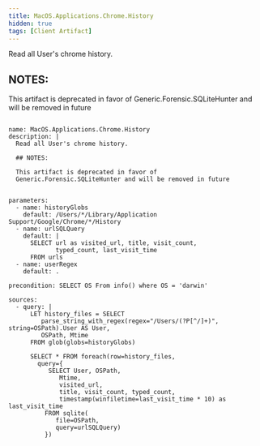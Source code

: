 ```yaml
---
title: MacOS.Applications.Chrome.History
hidden: true
tags: [Client Artifact]
---
```


Read all User's chrome history.

## NOTES:

This artifact is deprecated in favor of
Generic.Forensic.SQLiteHunter and will be removed in future


<pre><code class="language-yaml">
name: MacOS.Applications.Chrome.History
description: |
  Read all User's chrome history.

  ## NOTES:

  This artifact is deprecated in favor of
  Generic.Forensic.SQLiteHunter and will be removed in future


parameters:
  - name: historyGlobs
    default: /Users/*/Library/Application Support/Google/Chrome/*/History
  - name: urlSQLQuery
    default: |
      SELECT url as visited_url, title, visit_count,
             typed_count, last_visit_time
      FROM urls
  - name: userRegex
    default: .

precondition: SELECT OS From info() where OS = 'darwin'

sources:
  - query: |
      LET history_files = SELECT
         parse_string_with_regex(regex="/Users/(?P<User>[^/]+)", string=OSPath).User AS User,
         OSPath, Mtime
      FROM glob(globs=historyGlobs)

      SELECT * FROM foreach(row=history_files,
        query={
           SELECT User, OSPath,
              Mtime,
              visited_url,
              title, visit_count, typed_count,
              timestamp(winfiletime=last_visit_time * 10) as last_visit_time
          FROM sqlite(
             file=OSPath,
             query=urlSQLQuery)
          })

</code></pre>

